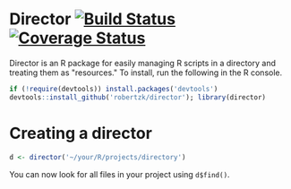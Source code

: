 Director [![Build Status](https://travis-ci.org/syberia/director.svg?branch=master)](https://travis-ci.org/syberia/director) [![Coverage Status](https://coveralls.io/repos/syberia/director/badge.svg)](https://coveralls.io/r/syberia/director)
========

Director is an R package for easily managing R scripts in a directory and treating them as "resources."
To install, run the following in the R console.

```r
if (!require(devtools)) install.packages('devtools')
devtools::install_github('robertzk/director'); library(director)
```

Creating a director
======

```r
d <- director('~/your/R/projects/directory')
```

You can now look for all files in your project using `d$find()`.

